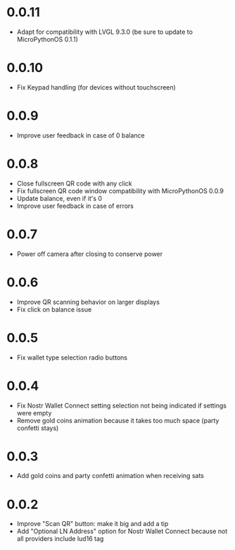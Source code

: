 0.0.11
======
- Adapt for compatibility with LVGL 9.3.0 (be sure to update to MicroPythonOS 0.1.1)

0.0.10
======
- Fix Keypad handling (for devices without touchscreen)

0.0.9
=====
- Improve user feedback in case of 0 balance

0.0.8
=====
- Close fullscreen QR code with any click
- Fix fullscreen QR code window compatibility with MicroPythonOS 0.0.9
- Update balance, even if it's 0
- Improve user feedback in case of errors

0.0.7
=====
- Power off camera after closing to conserve power

0.0.6
=====
- Improve QR scanning behavior on larger displays
- Fix click on balance issue

0.0.5
=====
- Fix wallet type selection radio buttons

0.0.4
=====
- Fix Nostr Wallet Connect setting selection not being indicated if settings were empty
- Remove gold coins animation because it takes too much space (party confetti stays)

0.0.3
=====
- Add gold coins and party confetti animation when receiving sats 

0.0.2
=====
- Improve "Scan QR" button: make it big and add a tip
- Add "Optional LN Address" option for Nostr Wallet Connect because not all providers include lud16 tag
